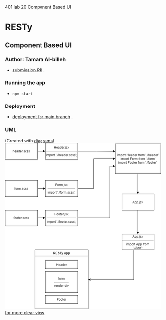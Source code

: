 401 lab 20 Component Based UI
# RESTy
## Component Based UI
### Author: Tamara Al-billeh
* [submission PR](https://github.com/tamaraalbilleh/RESTy/pulls) .

### Running the app
- `npm start`

### Deployment

* [deployment for main branch]() .

### UML

(Created with [diagrams](https://app.diagrams.net/))
![UML Diagram](./assets/uml1.png)
[for more clear view](https://app.diagrams.net/#G1Rtxol2Nxk7vwhxGqKUq-KmZy2ien0bb3) 
